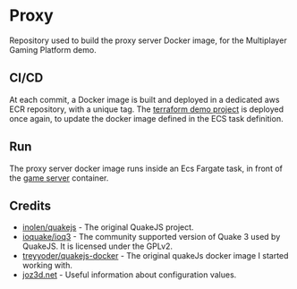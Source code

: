 # Proxy

Repository used to build the proxy server Docker image, for the Multiplayer Gaming Platform demo.

## CI/CD

At each commit, a Docker image is built and deployed in a dedicated aws ECR repository, with a unique tag.
The [terraform demo project](https://github.com/thomasjean-louis/infra) is deployed once again, to update the docker image defined in the ECS task definition.

## Run

The proxy server docker image runs inside an Ecs Fargate task, in front of the [game server](https://github.com/thomasjean-louis/gameserver) container.

## Credits

- [inolen/quakejs](https://github.com/inolen/quakejs) - The original QuakeJS project.
- [ioquake/ioq3](https://github.com/ioquake/ioq3) - The community supported version of Quake 3 used by QuakeJS. It is licensed under the GPLv2.
- [treyyoder/quakejs-docker](https://github.com/treyyoder/quakejs-docker/tree/master) - The original quakeJs docker image I started working with.
- [joz3d.net](http://www.joz3d.net/html/q3console.html) - Useful information about configuration values.
